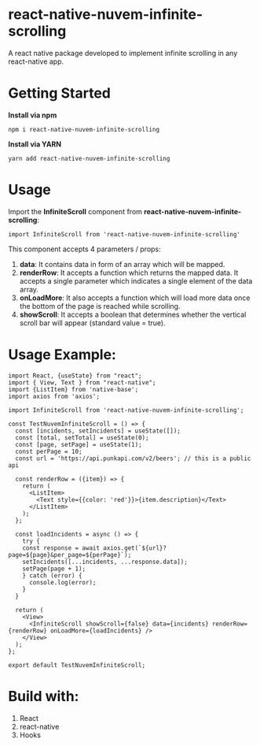 <h1>react-native-nuvem-infinite-scrolling</h1>

A react native package developed to implement infinite scrolling in any react-native app.

<h1>Getting Started</h1>

**Install via npm**

```shell
npm i react-native-nuvem-infinite-scrolling
```

**Install via YARN**
```shell
yarn add react-native-nuvem-infinite-scrolling
```

<h1>Usage</h1>

Import the **InfiniteScroll** component from **react-native-nuvem-infinite-scrolling**: 

```shell
import InfiniteScroll from 'react-native-nuvem-infinite-scrolling'
```

This component accepts 4 parameters / props:

1. **data**: It contains data in form of an array which will be mapped.
2. **renderRow**: It accepts a function which returns the mapped data. It accepts a single parameter which indicates a single element of the data array.
3. **onLoadMore**: It also accepts a function which will load more data once the bottom of the page is reached while scrolling.
4. **showScroll**: It accepts a boolean that determines whether the vertical scroll bar will appear (standard value = true).

<h1>Usage Example:</h1>

```shell
import React, {useState} from "react";
import { View, Text } from "react-native";
import {ListItem} from 'native-base';
import axios from 'axios';

import InfiniteScroll from 'react-native-nuvem-infinite-scrolling';

const TestNuvemInfiniteScroll = () => {
  const [incidents, setIncidents] = useState([]);
  const [total, setTotal] = useState(0);
  const [page, setPage] = useState(1);  
  const perPage = 10;
  const url = 'https://api.punkapi.com/v2/beers'; // this is a public api 

  const renderRow = ({item}) => {
    return (
      <ListItem>
        <Text style={{color: 'red'}}>{item.description}</Text>
      </ListItem>
    );
  };
  
  const loadIncidents = async () => {
    try {
    const response = await axios.get(`${url}?page=${page}&per_page=${perPage}`);
    setIncidents([...incidents, ...response.data]);
    setPage(page + 1);
    } catch (error) {
      console.log(error);
    }
  }

  return (
    <View>
      <InfiniteScroll showScroll={false} data={incidents} renderRow={renderRow} onLoadMore={loadIncidents} />
    </View>
  );
};

export default TestNuvemInfiniteScroll;

```

<h1>Build with: </h1>

1. React
2. react-native
3. Hooks
